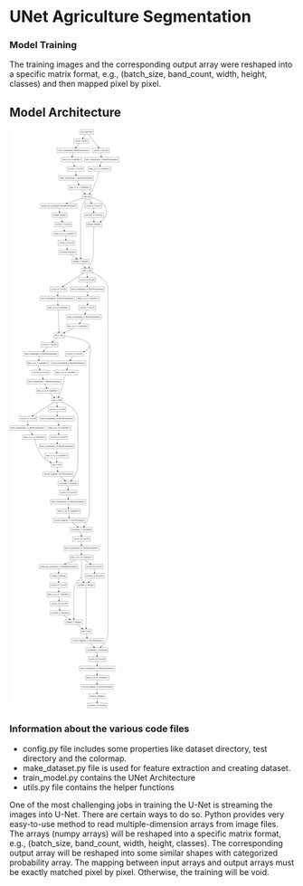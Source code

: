 # UNet Agriculture Segmentation

### Model Training 
The training images and the corresponding output array were reshaped into a specific matrix format, e.g., (batch_size, band_count, width, height, classes) and then mapped pixel by pixel.


## Model Architecture
![UNet Architecture](model.png)
### Information about the various code files
* config.py file includes some properties like dataset directory, test directory and the colormap.
* make_dataset.py file is used for feature extraction and creating dataset.
* train_model.py contains the UNet Architecture
* utils.py file contains the helper functions

One of the most challenging jobs in training the U-Net is streaming the images into U-Net. There are certain ways to do so. Python provides very easy-to-use method to read multiple-dimension arrays from image files. The arrays (numpy arrays) will be reshaped into a specific matrix format, e.g., (batch_size, band_count, width, height, classes). The corresponding output array will be reshaped into some similar shapes with categorized probability array. The mapping between input arrays and output arrays must be exactly matched pixel by pixel. Otherwise, the training will be void.